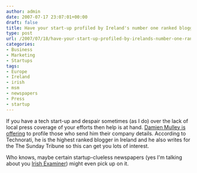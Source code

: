 ```yaml
---
author: admin
date: 2007-07-17 23:07:01+00:00
draft: false
title: Have your start-up profiled by Ireland's number one ranked blogger
type: post
url: /2007/07/18/have-your-start-up-profiled-by-irelands-number-one-ranked-blogger/
categories:
- Business
- Marketing
- Startups
tags:
- Europe
- Ireland
- irish
- msm
- newspapers
- Press
- startup
---
```


If you have a tech start-up and despair sometimes (as I do) over the lack of local press coverage of your efforts then help is at hand. [Damien Mulley is offering](http://www.mulley.net/2007/07/17/tech-company-profiles-want-to-be-profiled/) to profile those who send him their company details. According to Technorati, he is the highest ranked blogger in Ireland and he also writes for the The Sunday Tribune so this can get you lots of interest. 

Who knows, maybe certain startup-clueless newspapers (yes I'm talking about you [Irish Examiner](http://www.examiner.ie/)) might even pick up on it.


